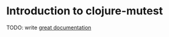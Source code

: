 # Introduction to clojure-mutest

TODO: write [great documentation](http://jacobian.org/writing/what-to-write/)
